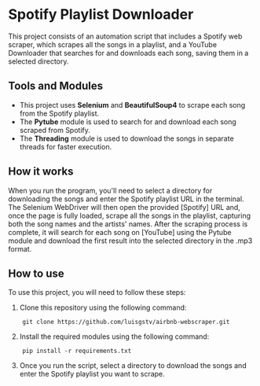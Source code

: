 # Spotify Playlist Downloader

This project consists of an automation script that includes a Spotify web scraper, which scrapes all the songs in a playlist, and a YouTube Downloader that searches for and downloads each song, saving them in a selected directory.

## Tools and Modules

- This project uses **Selenium** and **BeautifulSoup4** to scrape each song from the Spotify playlist.
- The **Pytube** module is used to search for and download each song scraped from Spotify.
- The **Threading** module is used to download the songs in separate threads for faster execution.

## How it works

When you run the program, you'll need to select a directory for downloading the songs and enter the Spotify playlist URL in the terminal. The Selenium WebDriver will then open the provided [Spotify] URL and, once the page is fully loaded, scrape all the songs in the playlist, capturing both the song names and the artists' names. After the scraping process is complete, it will search for each song on [YouTube] using the Pytube module and download the first result into the selected directory in the .mp3 format.

## How to use

To use this project, you will need to follow these steps:

1. Clone this repository using the following command:

```
    git clone https://github.com/luisgstv/airbnb-webscraper.git
```

2. Install the required modules using the following command:

```
    pip install -r requirements.txt
```

3. Once you run the script, select a directory to download the songs and enter the Spotify playlist you want to scrape.
